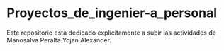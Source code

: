 # Proyectos_de_ingenier-a_personal
Este repositorio esta dedicado explícitamente a subir las actividades de Manosalva Peralta Yojan Alexander.
